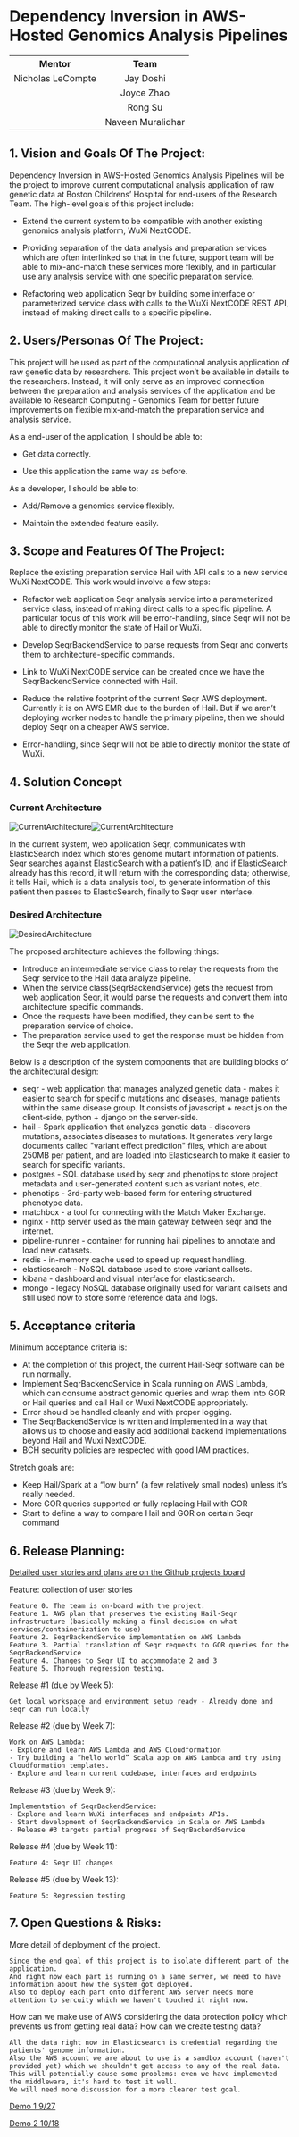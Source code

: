 # Dependency Inversion in AWS-Hosted Genomics Analysis Pipelines

<table>
    <tr>
    <th>Mentor</th>
    <th>Team</th>
    </tr>
    <tr>
        <td align="center">Nicholas LeCompte</td>
        <td align="center">Jay Doshi</td>
    </tr>
    <tr >
        <td align="center" ></td>
        <td align="center">Joyce Zhao</td>
    </tr>
    <tr>
        <td align="center"></td>
        <td align="center">Rong Su</td>
    </tr>
    <tr>
        <td align="center"></td>
        <td align="center">Naveen Muralidhar</td>
    </tr>
</table>


## 1. Vision and Goals Of The Project:

Dependency Inversion in AWS-Hosted Genomics Analysis Pipelines will be the project to improve current computational analysis application of raw genetic data at Boston Childrens’ Hospital for end-users of the Research Team. The high-level goals of this project include:
-   Extend the current system to be compatible with another existing genomics analysis platform, WuXi NextCODE. 

- Providing separation of the data analysis and preparation services which are often interlinked so that in the future, support team will be able to mix-and-match these services more flexibly, and in particular use any analysis service with one specific preparation service.
    
- Refactoring web application Seqr by building some interface or parameterized service class with calls to the WuXi NextCODE REST API, instead of making direct calls to a specific pipeline.
    
## 2. Users/Personas Of The Project:

This project will be used as part of the computational analysis application of raw genetic data by researchers. This project won’t be available in details to the researchers. Instead, it will only serve as an improved connection between the preparation and analysis services of the application and be available to Research Computing - Genomics Team for better future improvements on flexible mix-and-match the preparation service and analysis service.

As a end-user of the application, I should be able to:

-   Get data correctly.
    
-   Use this application the same way as before.

As a developer, I should be able to:

-   Add/Remove a genomics service flexibly.
    
-   Maintain the extended feature easily.


## 3. Scope and Features Of The Project:

Replace the existing preparation service Hail with API calls to a new service WuXi NextCODE. This work would involve a few steps:

- Refactor web application Seqr analysis service into a parameterized service class, instead of making direct calls to a specific pipeline. A particular focus of this work will be error-handling, since Seqr will not be able to directly monitor the state of Hail or WuXi.

- Develop SeqrBackendService to parse requests from Seqr and converts them to architecture-specific commands.

- Link to WuXi NextCODE service can be created once we have the SeqrBackendService connected with Hail.

- Reduce the relative footprint of the current Seqr AWS deployment. Currently it is on AWS EMR due to the burden of Hail. But if we aren’t deploying worker nodes to handle the primary pipeline, then we should deploy Seqr on a cheaper AWS service.

- Error-handling, since Seqr will not be able to directly monitor the state of WuXi.

## 4. Solution Concept

### Current Architecture
![CurrentArchitecture](https://github.com/BU-NU-CLOUD-F19/Dependency_Inversion_in_AWS-Hosted_Genomics_Analysis_Pipelines/blob/master/Documents/Images/CurrentArchitecture1.png)![CurrentArchitecture](https://github.com/BU-NU-CLOUD-F19/Dependency_Inversion_in_AWS-Hosted_Genomics_Analysis_Pipelines/blob/master/Documents/Images/CurrentArchitecture2.png)

In the current system, web application Seqr, communicates with ElasticSearch index which stores genome mutant information of patients. Seqr searches against ElasticSearch with a patient’s ID, and if ElasticSearch already has this record, it will return with the corresponding data; otherwise, it tells Hail, which is a data analysis tool, to generate information of this patient then passes to ElasticSearch, finally to Seqr user interface.

### Desired Architecture
![DesiredArchitecture](https://github.com/BU-NU-CLOUD-F19/Dependency_Inversion_in_AWS-Hosted_Genomics_Analysis_Pipelines/blob/master/Documents/Images/DesiredArchitecture.png)

The proposed architecture achieves the following things:

- Introduce an intermediate service class to relay the requests from the Seqr service to the Hail data analyze pipeline.
- When the service class(SeqrBackendService) gets the request from web application Seqr, it would parse the requests and convert them into architecture specific commands.  
- Once the requests have been modified, they can be sent to the preparation service of choice. 
- The preparation service used to get the response must be hidden from the Seqr the web application.

Below is a description of the system components that are building blocks of the architectural design:

- seqr - web application that manages analyzed genetic data - makes it easier to search for specific mutations and diseases, manage patients within the same disease group. It consists of javascript + react.js on the client-side, python + django on the server-side. 
- hail -  Spark application that analyzes genetic data - discovers mutations, associates diseases to mutations. It generates very large documents called "variant effect prediction" files, which are about 250MB per patient, and are loaded into Elasticsearch to make it easier to search for specific variants.
- postgres - SQL database used by seqr and phenotips to store project metadata and user-generated content such as variant notes, etc.
- phenotips - 3rd-party web-based form for entering structured phenotype data.
- matchbox - a tool for connecting with the Match Maker Exchange.
- nginx - http server used as the main gateway between seqr and the internet.
- pipeline-runner - container for running hail pipelines to annotate and load new datasets.
- redis - in-memory cache used to speed up request handling.
- elasticsearch - NoSQL database used to store variant callsets.
- kibana - dashboard and visual interface for elasticsearch.
- mongo - legacy NoSQL database originally used for variant callsets and still used now to store some reference data and logs.


## 5. Acceptance criteria

Minimum acceptance criteria is:

- At the completion of this project, the current Hail-Seqr software can be run normally.
- Implement SeqrBackendService in Scala running on AWS Lambda, which can consume abstract genomic queries and wrap them into GOR or Hail queries and call Hail or Wuxi NextCODE appropriately.
- Error should be handled cleanly and with proper logging.
- The SeqrBackendService is written and implemented in a way that allows us to choose and easily add additional backend implementations beyond Hail and Wuxi NextCODE.
- BCH security policies are respected with good IAM practices.

Stretch goals are:
- Keep Hail/Spark at a “low burn” (a few relatively small nodes) unless it’s really needed.
- More GOR queries supported or fully replacing Hail with GOR
- Start to define a way to compare Hail and GOR on certain Seqr command



## 6. Release Planning:

[Detailed user stories and plans are on the Github projects board](https://github.com/BU-NU-CLOUD-F19/Dependency_Inversion_in_AWS-Hosted_Genomics_Analysis_Pipelines/projects/1)


Feature: collection of user stories


    Feature 0. The team is on-board with the project.
    Feature 1. AWS plan that preserves the existing Hail-Seqr infrastructure (basically making a final decision on what services/containerization to use)
    Feature 2. SeqrBackendService implementation on AWS Lambda
    Feature 3. Partial translation of Seqr requests to GOR queries for the SeqrBackendService
    Feature 4. Changes to Seqr UI to accommodate 2 and 3
    Feature 5. Thorough regression testing.

Release #1 (due by Week 5):

    Get local workspace and environment setup ready - Already done and seqr can run locally

Release #2 (due by Week 7):

    Work on AWS Lambda:
    - Explore and learn AWS Lambda and AWS Cloudformation
    - Try building a “hello world” Scala app on AWS Lambda and try using Cloudformation templates.
    - Explore and learn current codebase, interfaces and endpoints

Release #3 (due by Week 9):

    Implementation of SeqrBackendService:
    - Explore and learn WuXi interfaces and endpoints APIs.
    - Start development of SeqrBackendService in Scala on AWS Lambda
    - Release #3 targets partial progress of SeqrBackendService

Release #4 (due by Week 11):

    Feature 4: Seqr UI changes
Release #5 (due by Week 13):

    Feature 5: Regression testing


## 7. Open Questions & Risks:
More detail of deployment of the project.

    Since the end goal of this project is to isolate different part of the application.
    And right now each part is running on a same server, we need to have information about how the system got deployed.
    Also to deploy each part onto different AWS server needs more attention to sercuity which we haven't touched it right now.

How can we make use of AWS considering the data protection policy which prevents us from getting real data? How can we create testing data?
    
    All the data right now in Elasticsearch is credential regarding the patients' genome information.
    Also the AWS account we are about to use is a sandbox account (haven't provided yet) which we shouldn't get access to any of the real data.
    This will potentially cause some problems: even we have implemented the middleware, it's hard to test it well.
    We will need more discussion for a more clearer test goal.

[Demo 1 9/27](https://docs.google.com/presentation/d/1kbRdJbfWmAZOpKtKjGDg_-BeuQq4aN98ZTA1bTgy2UM/mobilepresent?slide=id.p)

[Demo 2 10/18](https://docs.google.com/presentation/d/1p-TAPB-HI3H54gJiI1e3OhUAuYGKGwkuH1gjtziXasE/mobilepresent?slide=id.p)